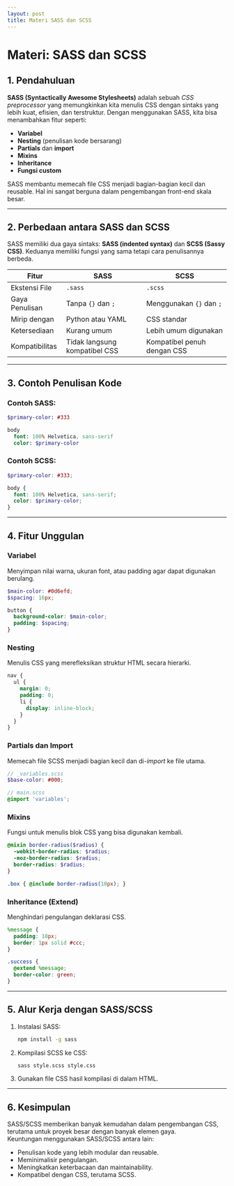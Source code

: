 ```yaml
---
layout: post
title: Materi SASS dan SCSS
---
```


# Materi: SASS dan SCSS

## 1. Pendahuluan

**SASS (Syntactically Awesome Stylesheets)** adalah sebuah *CSS preprocessor* yang memungkinkan kita menulis CSS dengan sintaks yang lebih kuat, efisien, dan terstruktur. Dengan menggunakan SASS, kita bisa menambahkan fitur seperti:

- **Variabel**
- **Nesting** (penulisan kode bersarang)
- **Partials** dan **import**
- **Mixins**
- **Inheritance**
- **Fungsi custom**

SASS membantu memecah file CSS menjadi bagian-bagian kecil dan reusable. Hal ini sangat berguna dalam pengembangan front-end skala besar.

---

## 2. Perbedaan antara SASS dan SCSS

SASS memiliki dua gaya sintaks: **SASS (indented syntax)** dan **SCSS (Sassy CSS)**. Keduanya memiliki fungsi yang sama tetapi cara penulisannya berbeda.

| Fitur           | SASS                          | SCSS                           |
|------------------|-------------------------------|--------------------------------|
| Ekstensi File     | `.sass`                        | `.scss`                         |
| Gaya Penulisan    | Tanpa `{}` dan `;`              | Menggunakan `{}` dan `;`         |
| Mirip dengan      | Python atau YAML                | CSS standar                     |
| Ketersediaan      | Kurang umum                    | Lebih umum digunakan            |
| Kompatibilitas    | Tidak langsung kompatibel CSS  | Kompatibel penuh dengan CSS     |

---

## 3. Contoh Penulisan Kode

### Contoh SASS:
```sass
$primary-color: #333

body
  font: 100% Helvetica, sans-serif
  color: $primary-color
```

### Contoh SCSS:
```scss
$primary-color: #333;

body {
  font: 100% Helvetica, sans-serif;
  color: $primary-color;
}
```

---

## 4. Fitur Unggulan

###  Variabel
Menyimpan nilai warna, ukuran font, atau padding agar dapat digunakan berulang.

```scss
$main-color: #0d6efd;
$spacing: 16px;

button {
  background-color: $main-color;
  padding: $spacing;
}
```

###  Nesting
Menulis CSS yang merefleksikan struktur HTML secara hierarki.

```scss
nav {
  ul {
    margin: 0;
    padding: 0;
    li {
      display: inline-block;
    }
  }
}
```

###  Partials dan Import
Memecah file SCSS menjadi bagian kecil dan di-*import* ke file utama.

```scss
// _variables.scss
$base-color: #000;

// main.scss
@import 'variables';
```

###  Mixins
Fungsi untuk menulis blok CSS yang bisa digunakan kembali.

```scss
@mixin border-radius($radius) {
  -webkit-border-radius: $radius;
  -moz-border-radius: $radius;
  border-radius: $radius;
}

.box { @include border-radius(10px); }
```

###  Inheritance (Extend)
Menghindari pengulangan deklarasi CSS.

```scss
%message {
  padding: 10px;
  border: 1px solid #ccc;
}

.success {
  @extend %message;
  border-color: green;
}
```

---

## 5. Alur Kerja dengan SASS/SCSS

1. Instalasi SASS:
   ```bash
   npm install -g sass
   ```

2. Kompilasi SCSS ke CSS:
   ```bash
   sass style.scss style.css
   ```

3. Gunakan file CSS hasil kompilasi di dalam HTML.

---

## 6. Kesimpulan

SASS/SCSS memberikan banyak kemudahan dalam pengembangan CSS, terutama untuk proyek besar dengan banyak elemen gaya.  
Keuntungan menggunakan SASS/SCSS antara lain:

- Penulisan kode yang lebih modular dan reusable.
- Meminimalisir pengulangan.
- Meningkatkan keterbacaan dan maintainability.
- Kompatibel dengan CSS, terutama SCSS.
